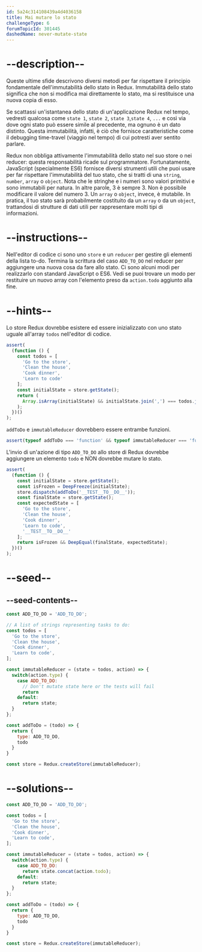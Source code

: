 ```yaml
---
id: 5a24c314108439a4d4036158
title: Mai mutare lo stato
challengeType: 6
forumTopicId: 301445
dashedName: never-mutate-state
---
```


# --description--

Queste ultime sfide descrivono diversi metodi per far rispettare il principio fondamentale dell'immutabilità dello stato in Redux. Immutabilità dello stato significa che non si modifica mai direttamente lo stato, ma si restituisce una nuova copia di esso.

Se scattassi un'istantanea dello stato di un'applicazione Redux nel tempo, vedresti qualcosa come `state 1`, `state 2`, `state 3`,`state 4`, `...` e così via dove ogni stato può essere simile al precedente, ma ognuno è un dato distinto. Questa immutabilità, infatti, è ciò che fornisce caratteristiche come il debugging time-travel (viaggio nel tempo) di cui potresti aver sentito parlare.

Redux non obbliga attivamente l'immutabilità dello stato nel suo store o nei reducer: questa responsabilità ricade sul programmatore. Fortunatamente, JavaScript (specialmente ES6) fornisce diversi strumenti utili che puoi usare per far rispettare l'immutabilità del tuo stato, che si tratti di una `string`, `number`, `array` o `object`. Nota che le stringhe e i numeri sono valori primitivi e sono immutabili per natura. In altre parole, 3 è sempre 3. Non è possibile modificare il valore del numero 3. Un `array` o `object`, invece, è mutabile. In pratica, il tuo stato sarà probabilmente costituito da un `array` o da un `object`, trattandosi di strutture di dati utili per rappresentare molti tipi di informazioni.

# --instructions--

Nell'editor di codice ci sono uno `store` e un `reducer` per gestire gli elementi della lista to-do. Termina la scrittura del caso `ADD_TO_DO` nel reducer per aggiungere una nuova cosa da fare allo stato. Ci sono alcuni modi per realizzarlo con standard JavaScript o ES6. Vedi se puoi trovare un modo per restituire un nuovo array con l'elemento preso da `action.todo` aggiunto alla fine.

# --hints--

Lo store Redux dovrebbe esistere ed essere inizializzato con uno stato uguale all'array `todos` nell'editor di codice.

```js
assert(
  (function () {
    const todos = [
      'Go to the store',
      'Clean the house',
      'Cook dinner',
      'Learn to code'
    ];
    const initialState = store.getState();
    return (
      Array.isArray(initialState) && initialState.join(',') === todos.join(',')
    );
  })()
);
```

`addToDo` e `immutableReducer` dovrebbero essere entrambe funzioni.

```js
assert(typeof addToDo === 'function' && typeof immutableReducer === 'function');
```

L'invio di un'azione di tipo `ADD_TO_DO` allo store di Redux dovrebbe aggiungere un elemento `todo` e NON dovrebbe mutare lo stato.

```js
assert(
  (function () {
    const initialState = store.getState();
    const isFrozen = DeepFreeze(initialState);
    store.dispatch(addToDo('__TEST__TO__DO__'));
    const finalState = store.getState();
    const expectedState = [
      'Go to the store',
      'Clean the house',
      'Cook dinner',
      'Learn to code',
      '__TEST__TO__DO__'
    ];
    return isFrozen && DeepEqual(finalState, expectedState);
  })()
);
```

# --seed--

## --seed-contents--

```js
const ADD_TO_DO = 'ADD_TO_DO';

// A list of strings representing tasks to do:
const todos = [
  'Go to the store',
  'Clean the house',
  'Cook dinner',
  'Learn to code',
];

const immutableReducer = (state = todos, action) => {
  switch(action.type) {
    case ADD_TO_DO:
      // Don't mutate state here or the tests will fail
      return
    default:
      return state;
  }
};

const addToDo = (todo) => {
  return {
    type: ADD_TO_DO,
    todo
  }
}

const store = Redux.createStore(immutableReducer);
```

# --solutions--

```js
const ADD_TO_DO = 'ADD_TO_DO';

const todos = [
  'Go to the store',
  'Clean the house',
  'Cook dinner',
  'Learn to code',
];

const immutableReducer = (state = todos, action) => {
  switch(action.type) {
    case ADD_TO_DO:
      return state.concat(action.todo);
    default:
      return state;
  }
};

const addToDo = (todo) => {
  return {
    type: ADD_TO_DO,
    todo
  }
}

const store = Redux.createStore(immutableReducer);
```
